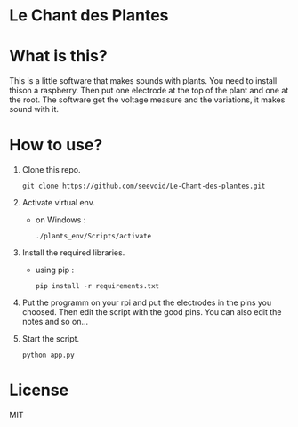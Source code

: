 # Le Chant des Plantes

# What is this?

This is a little software that makes sounds with plants. You need to install thison a raspberry.
Then put one electrode at the top of the plant and one at the root. The software get the voltage measure and the variations, it makes sound with it.

# How to use?

1. Clone this repo.

    ```terminal
    git clone https://github.com/seevoid/Le-Chant-des-plantes.git

1. Activate virtual env.
    - on Windows :
        ```terminal
        ./plants_env/Scripts/activate

3. Install the required libraries.

    - using pip :

        ```terminal
        pip install -r requirements.txt

4. Put the programm on your rpi and put the electrodes in the pins you choosed. Then edit the script with the good pins. You can also edit the notes and so on...

5. Start the script.

    ```terminal
    python app.py

# License 

MIT